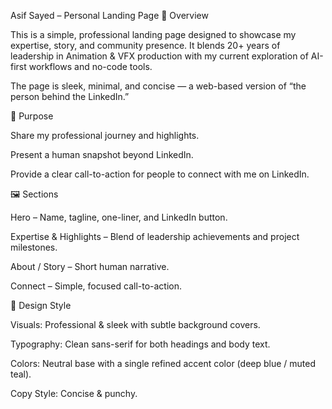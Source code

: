 Asif Sayed – Personal Landing Page
📌 Overview

This is a simple, professional landing page designed to showcase my expertise, story, and community presence.
It blends 20+ years of leadership in Animation & VFX production with my current exploration of AI-first workflows and no-code tools.

The page is sleek, minimal, and concise — a web-based version of “the person behind the LinkedIn.”

🎯 Purpose

Share my professional journey and highlights.

Present a human snapshot beyond LinkedIn.

Provide a clear call-to-action for people to connect with me on LinkedIn.

🖼️ Sections

Hero – Name, tagline, one-liner, and LinkedIn button.

Expertise & Highlights – Blend of leadership achievements and project milestones.

About / Story – Short human narrative.

Connect – Simple, focused call-to-action.

🎨 Design Style

Visuals: Professional & sleek with subtle background covers.

Typography: Clean sans-serif for both headings and body text.

Colors: Neutral base with a single refined accent color (deep blue / muted teal).

Copy Style: Concise & punchy.
